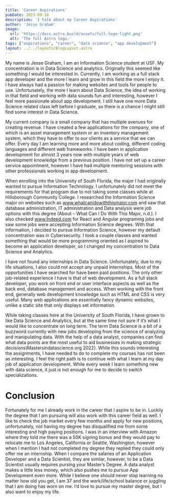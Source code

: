 ```yaml
---
title: 'Career Aspirations'
pubDate: 2023-09-18
description: 'I talk about my Career Aspirations'
author: 'Jesse Graham'
image:
  url: 'https://docs.astro.build/assets/full-logo-light.png'
  alt: 'The full Astro logo.'
tags: ["aspirations", "career", "data science", "app development"]
layout: ../../layouts/BlogLayout.astro
---
```

<p>My name is Jesse Graham, I am an Information Science student at USF. My concentration is in Data Science and analytics. 
Originally this seemed like something I would be interested in. Currently, I am working as a full stack app developer and 
the more I learn and grow in this field the more I enjoy it. I have always had a passion for making websites and tools 
for people to use. Unfortunately, the more I learn about Data Science, the idea of working in that field and working 
with data sounds fun and interesting, however I feel more passionate about app development. I still have one more Data 
Science related class left before I graduate, so there is a chance I might still find some interest in Data Science.

My current company is a small company that has multiple avenues for creating revenue. I have created a few applications 
for the company, one of which is an asset management system or an inventory management system, which they have to offer 
to our clients as a service that we can offer. Every day I am learning more and more about coding, different coding 
languages and different web frameworks. I have been in application development for almost 3 years now with multiple 
years of web development knowledge from a previous position. I have not set up a career service appointment, however I 
have had multiple mentoring sessions with other professionals working in app development.

When enrolling into the University of South Florida, the major I had originally wanted to pursue Information Technology. 
I unfortunately did not meet the requirements for that program due to not taking some classes while at Hillsborough 
Community College. I researched the Information Science major on websites such as www.whatcanidowiththismajor.com and 
saw that database administration, IT administration and Data analysis were job options with this degree (About – What 
Can I Do With This Major, n.d.). I also checked www.Indeed.com for React and Angular programing jobs and saw some jobs 
were accepting Information Science degrees. With that information, I decided to pursue Information Science, however my 
default concentration was in Cybersecurity. I took a couple classes and wanted something that would be more programming 
oriented as I aspired to become an application developer, so I changed my concentration to Data Science and Analytics.  

I have not found any internships in Data Science. Unfortunately, due to my life situations, I also could not accept any 
unpaid internships. Most of the opportunities I have searched for have been paid positions. The only other job-related 
experience I have is that of web development. As a full stack developer, you work on front end or user interface aspects 
as well as the back end, database management and access. When working with the front end, generally web development 
knowledge such as HTML and CSS is very useful. Many web applications are essentially fancy dynamic websites, unlike a 
static site that only displays set information.

While taking classes here at the University of South Florida, I have grown to like Data Science and Analytics, but at 
the same time not sure if it’s what I would like to concentrate on long term. The term Data Science is a bit of a 
buzzword currently with new jobs developing from the science of analyzing and manipulating data. With the help of a data 
analyst, companies can find what data points are the most useful to aid businesses in making strategic 
decisions(Mastersindatascience.org 2022). While this sounds interesting the assignments, I have needed to do to complete 
my courses has not been as interesting. I feel the right path is to continue with what I learn at my day job of 
application development. While every week I learn something new with data science, it just is not enough for me to decide 
to switch specializations.
</p>

<h1 class="text-xl">
Conclusion
</h1>
<p>
Fortunately for me I already work in the career that I aspire to be in. Luckily the degree that I am pursuing will also 
work with this career field as well. I like to check the job market every few months and apply for new positions, 
unfortunately, not having my degree has disqualified me from some interesting and high paying positions. I was in an 
interview with Amazon where they told me there was a 50K signing bonus and they would pay to relocate me to Los Angeles, 
California or Seattle, Washington, however when I mention I had not completed my degree they replied they could only offer
me an internship. When I compare the salaries of an Application Developer and a Data Scientist, they are similar, however, 
to be a Data Scientist usually requires pursing your Master’s Degree. A data analyst makes a little less money, which 
also pushes me to pursue App Development even more. While I believe one should never stop learning no matter how old 
you get, I am 37 and the work/life/school balance or juggling that I am doing has worn on me. I’d love to pursue my 
master degree, but I also want to enjoy my life. 
</p>


